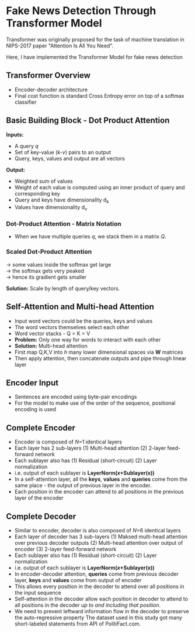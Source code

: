 # Fake News Detection Through Transformer Model

Transformer was originally proposed for the task of machine translation in NIPS-2017 paper "Attention Is All You Need".

Here, I have implemented the Transformer Model for fake news detection


## Transformer Overview
- Encoder-decoder architecture
- Final cost function is standard Cross Entropy error on top of a softmax classifier

## Basic Building Block - Dot Product Attention
**Inputs:** </br>
- A query *q*
- Set of key-value (*k-v*) pairs to an output
- Query, keys, values and output are all vectors

**Output:** </br>
- Weighted sum of values
- Weight of each value is computed using an inner product of query and corresponding key</br>
- Query and keys have dimensionality d<sub>k</sub>
- Values have dimensionality d<sub>v</sub>

### Dot-Product Attention - Matrix Notation
- When we have multiple queries *q*, we stack them in a matrix *Q*.

### Scaled Dot-Product Attention
-> some values inside the softmax get large</br>
-> the softmax gets very peaked</br>
-> hence its gradient gets smaller

**Solution:** Scale by length of query/key vectors.
## Self-Attention and Multi-head Attention
- Input word vectors could be the queries, keys and values
- The word vectors themselves select each other
- Word vector stacks - Q = K = V
- **Problem:** Only one way for words to interact with each other
- **Solution:** Multi-head attention
- First map Q,K,V into *h* many lower dimensional spaces via **W** matrices
- Then apply attention, then concatenate outputs and pipe through linear layer

## Encoder Input
- Sentences are encoded using byte-pair encodings
- For the model to make use of the order of the sequence, positional encoding is used

## Complete Encoder
- Encoder is composed of *N*=1 identical layers
- Each layer has 2 sub-layers
(1) Multi-head attention
(2) 2-layer feed-forward network
- Each sublayer also has
(1) Residual (short-circuit)
(2) Layer normalization
- i.e. output of each sublayer is **LayerNorm(*x*+Sublayer(x))**
- In a self-attention layer, all the **keys**, **values** and **queries** come from the same place - the output of previous layer in the encoder.
- Each position in the encoder can attend to all positions in the previous layer of the encoder

## Complete Decoder
- Similar to encoder, decoder is also composed of *N*=6 identical layers
- Each layer of decoder has 3 sub-layers
(1) Maksed multi-head attention over previous decoder outputs
(2) Multi-head attention over output of encoder
(3) 2-layer feed-forward network
- Each sublayer also has
(1) Residual (short-circuit)
(2) Layer normalization
- i.e. output of each sublayer is **LayerNorm(*x*+Sublayer(x))**
- In encoder-decoder attention, **queries** come from previous decoder layer, **keys** and **values** come from output of encoder 
- This allows every position in the decoder to attend over all positions in the input sequence
- Self-attention in the decoder allow each position in decoder to attend to all positions in the decoder *up to and including that position*.
- We need to prevent leftward information flow in the decoder to preserve the auto-regressive property
The dataset used in this study got many short-labeled statements from API of PolitiFact.com. 